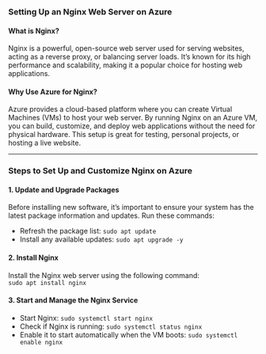 ### **Setting Up an Nginx Web Server on Azure**

#### **What is Nginx?**

Nginx is a powerful, open-source web server used for serving websites, acting as a reverse proxy, or balancing server loads. It’s known for its high performance and scalability, making it a popular choice for hosting web applications.

#### **Why Use Azure for Nginx?**

Azure provides a cloud-based platform where you can create Virtual Machines (VMs) to host your web server. By running Nginx on an Azure VM, you can build, customize, and deploy web applications without the need for physical hardware. This setup is great for testing, personal projects, or hosting a live website.

---

### **Steps to Set Up and Customize Nginx on Azure**

#### **1. Update and Upgrade Packages**

Before installing new software, it’s important to ensure your system has the latest package information and updates. Run these commands:

- Refresh the package list: `sudo apt update`
- Install any available updates: `sudo apt upgrade -y`

#### **2. Install Nginx**

Install the Nginx web server using the following command:  
`sudo apt install nginx`

#### **3. Start and Manage the Nginx Service**

- Start Nginx: `sudo systemctl start nginx`
- Check if Nginx is running: `sudo systemctl status nginx`
- Enable it to start automatically when the VM boots: `sudo systemctl enable nginx`
